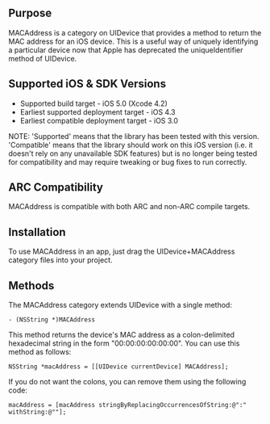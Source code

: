 Purpose
--------------

MACAddress is a category on UIDevice that provides a method to return the MAC address for an iOS device. This is a useful way of uniquely identifying a particular device now that Apple has deprecated the uniqueIdentifier method of UIDevice.


Supported iOS & SDK Versions
-----------------------------

* Supported build target - iOS 5.0 (Xcode 4.2)
* Earliest supported deployment target - iOS 4.3
* Earliest compatible deployment target - iOS 3.0

NOTE: 'Supported' means that the library has been tested with this version. 'Compatible' means that the library should work on this iOS version (i.e. it doesn't rely on any unavailable SDK features) but is no longer being tested for compatibility and may require tweaking or bug fixes to run correctly.


ARC Compatibility
------------------

MACAddress is compatible with both ARC and non-ARC compile targets.


Installation
--------------

To use MACAddress in an app, just drag the UIDevice+MACAddress category files into your project.


Methods
------------

The MACAddress category extends UIDevice with a single method:

	- (NSString *)MACAddress
	
This method returns the device's MAC address as a colon-delimited hexadecimal string in the form "00:00:00:00:00:00". You can use this method as follows:

    NSString *macAddress = [[UIDevice currentDevice] MACAddress];

If you do not want the colons, you can remove them using the following code:

    macAddress = [macAddress stringByReplacingOccurrencesOfString:@":" withString:@""];